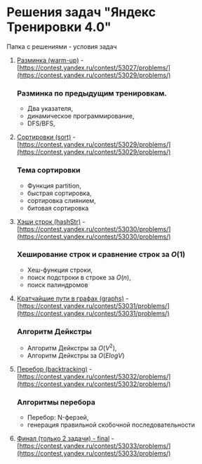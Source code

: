 # Решения задач "Яндекс Тренировки 4.0"

Папка с решениями - условия задач

1. [Разминка (warm-up)](https://github.com/AparinAA/yandex-algo-train4/tree/master/warm-up) - [https://contest.yandex.ru/contest/53027/problems/](https://contest.yandex.ru/contest/53029/problems/)

    ### Разминка по предыдущим тренировкам.

    - Два указателя,
    - динамическое программирование,
    - DFS/BFS,

2. [Сортировки (sort)](https://github.com/AparinAA/yandex-algo-train4/tree/master/sort) - [https://contest.yandex.ru/contest/53029/problems/](https://contest.yandex.ru/contest/53029/problems/)

    ### Тема сортировки

    - Функция partition,
    - быстрая сортировка,
    - сортировка слиянием,
    - битовая сортировка

3. [Хэши строк (hashStr)](https://github.com/AparinAA/yandex-algo-train4/tree/master/hashStr) - [https://contest.yandex.ru/contest/53030/problems/](https://contest.yandex.ru/contest/53030/problems/)

    ### Хеширование строк и сравнение строк за $O(1)$

    - Хеш-функция строки,
    - поиск подстроки в строке за $O(n)$,
    - поиск палиндромов

4. [Кратчайшие пути в графах (graphs)](https://github.com/AparinAA/yandex-algo-train4/tree/master/graphs) - [https://contest.yandex.ru/contest/53031/problems/](https://contest.yandex.ru/contest/53031/problems/)

    ### Алгоритм Дейкстры

    - Алгоритм Дейкстры за $O(V^2)$,
    - Алгоритм Дейкстры за $O(ElogV)$

5. [Перебор (backtracking)](https://github.com/AparinAA/yandex-algo-train4/tree/master/backtracking) - [https://contest.yandex.ru/contest/53032/problems/](https://contest.yandex.ru/contest/53032/problems/)

    ### Алгоритмы перебора

    - Перебор: N-ферзей,
    - генерация правильной скобочной последовательности

6. [Финал (только 2 задачи) - final](https://github.com/AparinAA/yandex-algo-train4/tree/master/final) - [https://contest.yandex.ru/contest/53033/problems/](https://contest.yandex.ru/contest/53033/problems/)
